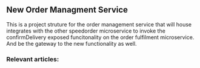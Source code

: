 ## New Order Managment Service

This is a project struture for the order management service that will house integrates with the other speedorder
microservice to invoke the confirmDelivery exposed funcitonality on the order fulfilment microservice. And be the gateway to the new
functionality as well.   

 
### Relevant articles:
    